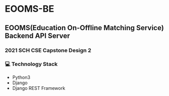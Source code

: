 # EOOMS-BE
## EOOMS(Education On-Offline Matching Service) Backend API Server
### 2021 SCH CSE Capstone Design 2

### 💻 Technology Stack
- Python3
- Django
- Django REST Framework

